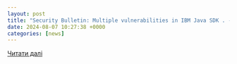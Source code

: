 ```yaml
---
layout: post
title: "Security Bulletin: Multiple vulnerabilities in IBM Java SDK . - vulnerability database | Vulners.com"
date: 2024-08-07 10:27:38 +0000
categories: [news]
---
```


[Читати далі](https://vulners.com/ibm/B015C7553800979F56F7535CD0D7ED2CD6345D5DD9D353FBE4295E5C03F61650)
